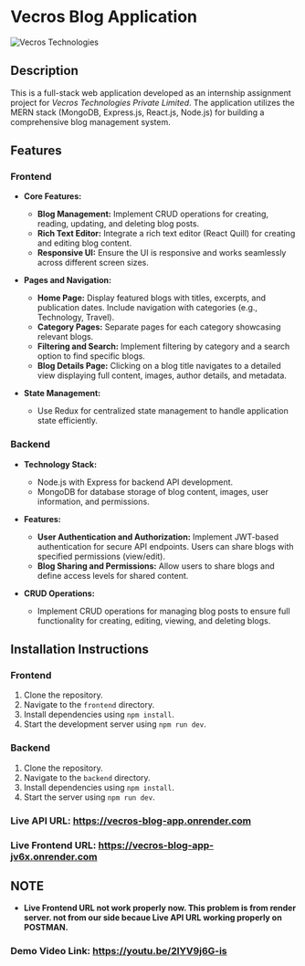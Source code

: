 # Vecros Blog Application

![Vecros Technologies](https://res.cloudinary.com/dq3pru6ji/image/upload/v1719737006/vecros_app_ovxfro.png)

## Description

This is a full-stack web application developed as an internship assignment project for _*Vecros Technologies Private Limited*_. The application utilizes the MERN stack (MongoDB, Express.js, React.js, Node.js) for building a comprehensive blog management system.

## Features

### Frontend

- **Core Features:**

  - **Blog Management:** Implement CRUD operations for creating, reading, updating, and deleting blog posts.
  - **Rich Text Editor:** Integrate a rich text editor (React Quill) for creating and editing blog content.
  - **Responsive UI:** Ensure the UI is responsive and works seamlessly across different screen sizes.

- **Pages and Navigation:**

  - **Home Page:** Display featured blogs with titles, excerpts, and publication dates. Include navigation with categories (e.g., Technology, Travel).
  - **Category Pages:** Separate pages for each category showcasing relevant blogs.
  - **Filtering and Search:** Implement filtering by category and a search option to find specific blogs.
  - **Blog Details Page:** Clicking on a blog title navigates to a detailed view displaying full content, images, author details, and metadata.

- **State Management:**
  - Use Redux for centralized state management to handle application state efficiently.

### Backend

- **Technology Stack:**

  - Node.js with Express for backend API development.
  - MongoDB for database storage of blog content, images, user information, and permissions.

- **Features:**

  - **User Authentication and Authorization:** Implement JWT-based authentication for secure API endpoints. Users can share blogs with specified permissions (view/edit).
  - **Blog Sharing and Permissions:** Allow users to share blogs and define access levels for shared content.

- **CRUD Operations:**
  - Implement CRUD operations for managing blog posts to ensure full functionality for creating, editing, viewing, and deleting blogs.

## Installation Instructions

### Frontend

1. Clone the repository.
2. Navigate to the `frontend` directory.
3. Install dependencies using `npm install`.
4. Start the development server using `npm run dev`.

### Backend

1. Clone the repository.
2. Navigate to the `backend` directory.
3. Install dependencies using `npm install`.
4. Start the server using `npm run dev`.

### Live API URL: https://vecros-blog-app.onrender.com

### Live Frontend URL: https://vecros-blog-app-jv6x.onrender.com

## NOTE

- **Live Frontend URL not work properly now. This problem is from render server. not from our side becaue Live API URL working properly on POSTMAN.**

### Demo Video Link: https://youtu.be/2lYV9j6G-is